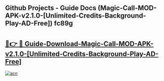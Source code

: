 ## Github Projects - Guide Docs (Magic-Call-MOD-APK-v2.1.0-[Unlimited-Credits-Background-Play-AD-Free]) fc89g

# <h2><a href="https://apkcomod.com?title=Magic-Call-MOD-APK-v2.1.0-[Unlimited-Credits-Background-Play-AD-Free]">🔗👉 🔴 Guide-Download-Magic-Call-MOD-APK-v2.1.0-[Unlimited-Credits-Background-Play-AD-Free] </a></h2>

[![acn](https://github.com/user-attachments/assets/0f9c940e-d8b0-45ae-aac7-cd30a18b3e1c)](https://apkcomod.com?title=Magic-Call-MOD-APK-v2.1.0-[Unlimited-Credits-Background-Play-AD-Free])
